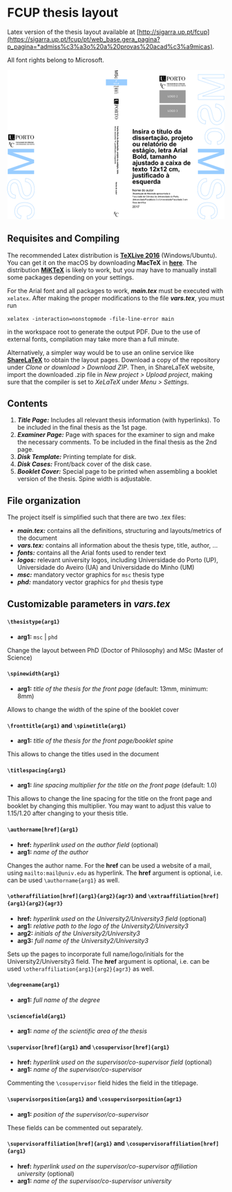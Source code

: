 # FCUP thesis layout

Latex version of the thesis layout available at [http://sigarra.up.pt/fcup](https://sigarra.up.pt/fcup/pt/web_base.gera_pagina?p_pagina=*admiss%c3%a3o%20a%20provas%20acad%c3%a9micas).

All font rights belong to Microsoft.

![Example booklet cover](main.png)


## Requisites and Compiling

The recommended Latex distribution is [**TeXLive 2016**](https://www.tug.org/texlive) (Windows/Ubuntu). You can get it on the macOS by downloading **MacTeX** in [**here**](https://www.tug.org/mactex). The distribution [**MiKTeX**](https://miktex.org/) is likely to work, but you may have to manually install some packages depending on your settings.

For the Arial font and all packages to work, **_main.tex_** must be executed with `xelatex`. After making the proper modifications to the file **_vars.tex_**, you must run
```
xelatex -interaction=nonstopmode -file-line-error main
```
in the workspace root to generate the output PDF. Due to the use of external fonts, compilation may take more than a full minute.

Alternatively, a simpler way would be to use an online service like [**ShareLaTeX**](https://www.sharelatex.com) to obtain the layout pages. Download a copy of the repository under _Clone or download > Download ZIP_. Then, in ShareLaTeX website, import the downloaded .zip file in _New project > Upload project_, making sure that the compiler is set to _XeLaTeX_ under _Menu > Settings_.


## Contents

1. **_Title Page:_** Includes all relevant thesis information (with hyperlinks). To be included in the final thesis as the 1st page.
2. **_Examiner Page:_** Page with spaces for the examiner to sign and make the necessary comments. To be included in the final thesis as the 2nd page.
3. **_Disk Template:_** Printing template for disk.
4. **_Disk Cases:_** Front/back cover of the disk case.
5. **_Booklet Cover:_** Special page to be printed when assembling a booklet version of the thesis. Spine width is adjustable.


## File organization

The project itself is simplified such that there are two .tex files:
- **_main.tex:_** contains all the definitions, structuring and layouts/metrics of the document
- **_vars.tex:_** contains all information about the thesis type, title, author, ...
- **_fonts:_** contains all the Arial fonts used to render text
- **_logos:_** relevant university logos, including Universidade do Porto (UP), Universidade do Aveiro (UA) and Universidade do Minho (UM)
- **_msc:_** mandatory vector graphics for `msc` thesis type
- **_phd:_** mandatory vector graphics for `phd` thesis type


## Customizable parameters in **_vars.tex_**

#### `\thesistype{arg1}`

- **arg1:**  `msc` | `phd`

Change the layout between PhD (Doctor of Philosophy) and MSc (Master of Science)

#### `\spinewidth{arg1}`

- **arg1:** _title of the thesis for the front page_ (default: 13mm, minimum: 8mm)

Allows to change the width of the spine of the booklet cover

#### `\fronttitle{arg1}` and `\spinetitle{arg1}`

- **arg1:**  _title of the thesis for the front page/booklet spine_

This allows to change the titles used in the document

#### `\titlespacing{arg1}`

- **arg1:**  _line spacing multiplier for the title on the front page_ (default: 1.0)

This allows to change the line spacing for the title on the front page and booklet by changing this multiplier. You may want to adjust this value to 1.15/1.20 after changing to your thesis title.

#### `\authorname[href]{arg1}`

- **href:** _hyperlink used on the author field_ (optional)
- **arg1:** _name of the author_

Changes the author name. For the **href** can be used a website of a mail, using `mailto:mail@univ.edu` as hyperlink.
The **href** argument is optional, i.e. can be used `\authorname{arg1}` as well.

#### `\otheraffiliation[href]{arg1}{arg2}{agr3}` and `\extraaffiliation[href]{arg1}{arg2}{agr3}`

- **href:** _hyperlink used on the University2/University3 field_ (optional)
- **arg1:** _relative path to the logo of the University2/University3_
- **arg2:** _initials of the University2/University3_
- **arg3:** _full name of the University2/University3_

Sets up the pages to incorporate full name/logo/initials for the University2/University3 field.
The **href** argument is optional, i.e. can be used `\otheraffiliation{arg1}{arg2}{agr3}` as well.

#### `\degreename{arg1}`

- **arg1:** _full name of the degree_

#### `\sciencefield{arg1}`

- **arg1:** _name of the scientific area of the thesis_

#### `\supervisor[href]{arg1}` and `\cosupervisor[href]{arg1}`

- **href:** _hyperlink used on the supervisor/co-supervisor field_ (optional)
- **arg1:** _name of the supervisor/co-supervisor_

Commenting the `\cosupervisor` field hides the field in the titlepage.

#### `\supervisorposition{arg1}` and `\cosupervisorposition{agr1}`

- **arg1:** _position of the supervisor/co-supervisor_

These fields can be commented out separately.

#### `\supervisoraffiliation[href]{arg1}` and `\cosupervisoraffiliation[href]{arg1}`

- **href:** _hyperlink used on the supervisor/co-supervisor affiliation university_ (optional)
- **arg1:** _name of the supervisor/co-supervisor university_
